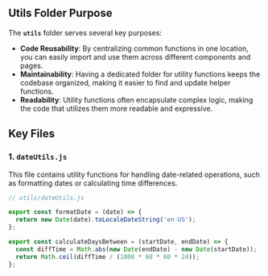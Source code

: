 ## Utils Folder Purpose

The **`utils`** folder serves several key purposes:

- **Code Reusability**: By centralizing common functions in one location, you can easily import and use them across different components and pages.
- **Maintainability**: Having a dedicated folder for utility functions keeps the codebase organized, making it easier to find and update helper functions.
- **Readability**: Utility functions often encapsulate complex logic, making the code that utilizes them more readable and expressive.

## Key Files

### 1. **`dateUtils.js`**

This file contains utility functions for handling date-related operations, such as formatting dates or calculating time differences.

```javascript
// utils/dateUtils.js

export const formatDate = (date) => {
  return new Date(date).toLocaleDateString('en-US');
};

export const calculateDaysBetween = (startDate, endDate) => {
  const diffTime = Math.abs(new Date(endDate) - new Date(startDate));
  return Math.ceil(diffTime / (1000 * 60 * 60 * 24));
};
```
